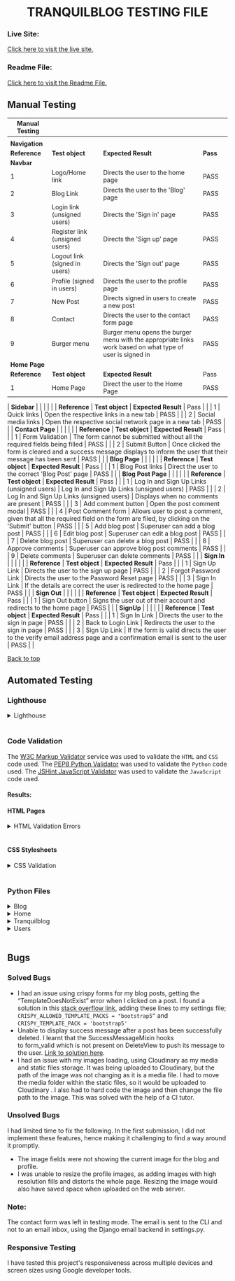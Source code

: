 <h1 align="center">TRANQUILBLOG TESTING FILE</h1>

### **Live Site:**

[Click here to visit the live site.](https://tranquilblog.herokuapp.com/)

### **Readme File:**
[Click here to visit the Readme File.](/README.md)

## **Manual Testing**
 
| Manual Testing                        |                                                           |                                                                                                                                                                                           |      |   |
|---------------------------------------|-----------------------------------------------------------|-------------------------------------------------------------------------------------------------------------------------------------------------------------------------------------------|------|---|
|                                       |                                                           |                                                                                                                                                                                           |      |   |
| **Navigation**                            |                                                           |                                                                                                                                                                                           |      |   |
| **Reference**                             | **Test object**                                               | **Expected Result**                                                                                                                                                                           | **Pass** |   |
| **Navbar**                                |                                                           |                                                                                                                                                                                           |      |   |
|                                     1 | Logo/Home link                                      | Directs the user to the home page                                                                                                                                                         | PASS |   |
|                                     2 | Blog Link                                          | Directs the user to the 'Blog' page                                                                                                                             | PASS |   |
|                                     3 | Login link (unsigned users)                             | Directs the 'Sign in' page                                                                                                                                                                | PASS |   |
|                                     4 | Register link (unsigned users)                             | Directs the 'Sign up' page                                                                                                                                                                | PASS |   |
|                                    5 | Logout link (signed in users)                           | Directs the 'Sign out' page                                                                                                                                                               | PASS |   |
|                                    6 | Profile (signed in users)                              | Directs the user to the profile page                                                                                                                                                      | PASS |   |
|                                    7 | New Post                        | Directs signed in users to create a new post                                                                                                                                        | PASS |   |
|                                    8 | Contact                                                   | Directs the user to the contact form page                                                                                                                                              | PASS |   |
|                                    9 | Burger menu                                               | Burger menu opens the burger menu with the appropriate links work based on what type of user is signed in                                                                                 | PASS |   | 
 **Home Page**                             |                                                           |                                                                                                                                                                                           |      |   |
| **Reference**                             | **Test object**                                               | **Expected Result**                                                                                                                                                                           | Pass |   |
| 1                                     | Home Page                               | Direct the user to the Home Page                                                                                                      | PASS |   |
| 
 **Sidebar**                             |                                                           |                                                                                                                                                                                           |      |   |
| **Reference**                             | **Test object**                                               | **Expected Result**                                                                                                                                                                           | Pass |   |
| 1                                     | Quick links                               | Open the respective links in a new tab                                                                                                       | PASS |   |
| 2                                     | Social media links                               | Open the respective social network page in a new tab                                                                                                      | PASS |   |
| 
**Contact Page**                          |                                                           |                                                                                                                                                                                           |      |   |
| **Reference**                             | **Test object**                                               | **Expected Result**                                                                                                                                                                           | Pass |   |
| 1                                     | Form Validation                                           | The form cannot be submitted without all the required fields being filled                                                                                                                 | PASS |   |
|                                     2 | Submit Button                                             | Once clicked the form is cleared and a success message displays to inform the user that their message has been sent                                                                       | PASS |   |
| **Blog Page**                             |                                                           |                                                                                                                                                                                           |      |   |
| **Reference**                             | **Test object**                                               | **Expected Result**                                                                                                                                                                           | Pass |   |
|                                     1 | Blog Post links                                           | Direct the user to the correct 'Blog Post' page                                                                                                                                           | PASS |   |
| **Blog Post Page**                        |                                                           |                                                                                                                                                                                           |      |   |
| **Reference**                             | **Test object**                                               | **Expected Result**                                                                                                                                                                           | Pass |   |
|                                     1 | Log In and Sign Up Links (unsigned users)                 | Log In and Sign Up Links (unsigned users)                                                                                                                                                 | PASS |   |
|                                     2 | Log In and Sign Up Links (unsigned users)                 | Displays when no comments are present                                                                                                                                                     | PASS |   |
|                                     3 | Add comment button                                        | Open the post comment modal                                                                                                                                                               | PASS |   |
|                                     4 | Post Comment form                                         | Allows user to post a comment, given that all the required field on the form are filed, by clicking on the 'Submit' button                                                                | PASS |   |
|                                     5 | Add blog post                                             | Superuser can add a blog post                                                                                                                                                             | PASS |   |
|                                     6 | Edit blog post                                            | Superuser can edit a blog post                                                                                                                                                            | PASS |   |
|                                     7 | Delete blog post                                          | Superuser can delete a blog post                                                                                                                                                          | PASS |   |
|                                     8 | Approve comments                                          | Superuser can approve blog post comments                                                                                                                                                  | PASS |   |
|                                     9 | Delete comments                                           | Superuser can delete comments                                                                                                                                                             | PASS |   |
| **Sign In**                               |                                                           |                                                                                                                                                                                           |      |   |
| **Reference**                             | **Test object**                                               | **Expected Result**                                                                                                                                                                           | Pass |   |
|                                     1 | Sign Up Link                                              | Directs the user to the sign up page                                                                                                                                                      | PASS |   |
|                                     2 | Forgot Password Link                                      | Directs the user to the Password Reset page                                                                                                                                               | PASS |   |
|                                     3 | Sign In Link                                              | If the details are correct the user is redirected to the home page                                                                                                                        | PASS |   |
| **Sign Out**                              |                                                           |                                                                                                                                                                                           |      |   |
| **Reference**                             | **Test object**                                               | **Expected Result**                                                                                                                                                                           | Pass |   |
| 1                                     | Sign Out button                                           | Signs the user out of their account and redirects to the home page                                                                                                                        | PASS |   |
| **SignUp**                               |                                                           |                                                                                                                                                                                           |      |   |
| **Reference**                             | **Test object**                                               | **Expected Result**                                                                                                                                                                           | Pass |   |
|                                     1 | Sign In Link                                              | Directs the user to the sign in page                                                                                                                                                      | PASS |   |
|                                     2 | Back to Login Link                                        | Redirects the user to the sign in page                                                                                                                                                    | PASS |   |
|                                     3 | Sign Up Link                                              | If the form is valid directs the user to the verify email address page and a confirmation email is sent to the user                                                                       | PASS |   |



[Back to top](#)

## **Automated Testing**

### **Lighthouse**
<details>
<summary>Lighthouse</summary>

![Lighthouse Results](static/media/readme-images/lighthouse.png)

</details><br>

### **Code Validation**
The [W3C Markup Validator](https://validator.w3.org/ "Link to W3C Markup Validator Site") service was used to validate the `HTML` and `CSS` code used. The [PEP8 Python Validator](http://pep8online.com/ "Link to the PEP8 Python Validator Site") was used to validate the `Python` code used. The [JSHint JavaScript Validator](https://jshint.com/ "Link to the JSHint JavaScript Validator Site") was used to validate the `JavaScript` code used.

#### **Results:**

#### **HTML Pages**
<details>
<summary>HTML Validation Errors</summary>

![Errors returned](static/media/readme-images/html-errors.png)

<summary>HTML Validation</summary>

![Validation Results](static/media/readme-images/html-validation.png)

</details><br>

#### **CSS Stylesheets**
<details>

<summary>CSS Validation</summary>

![CSS Validation](static/media/readme-images/css-validation.png)

</details><br>

### **Python Files**
<details>

<summary>Blog</summary>

admin.py
![blog-admin.py](static/media/readme-images/blog-admin.png)

forms.py
![blog-forms.py](static/media/readme-images/blog-forms.png)

models.py
![blog-models.py](static/media/readme-images/blog-models.png)

urls.py
![blog-urls.py](static/media/readme-images/blog-urls.png)

views.py
![blog-views.py](static/media/readme-images/blog-views.png)

</details>

<details>
<summary>Home</summary>

forms.py
![home-forms.py](static/media/readme-images/home-forms.png)

urls.py
![home-urls.py](static/media/readme-images/home-urls.png)

views.py
![home-views.py](static/media/readme-images/home-views.png)

</details>

<details>
<summary>Tranquilblog</summary>

urls.py
![home-urls.py](static/media/readme-images/tranquilblog-urls.png)

</details>

<details>

<summary>Users</summary>

forms.py
![users-forms.py](static/media/readme-images/users-forms.png)

models.py
![users-models.py](static/media/readme-images/users-models.png)

signals.py
![signals-urls.py](static/media/readme-images/signals.png)

views.py
![users-views.py](static/media/readme-images/users-views.png)

</details><br>

## **Bugs**
### **Solved Bugs**
* I had an issue using crispy forms for my blog posts, getting the “TemplateDoesNotExist” error when I clicked on a post. I found a solution in this [stack overflow link](https://stackoverflow.com/questions/24822509/success-message-in-deleteview-not-shown),  adding these lines to my settings file; 
    `CRISPY_ALLOWED_TEMPLATE_PACKS = "bootstrap5”` and
    `CRISPY_TEMPLATE_PACK = 'bootstrap5'`
* Unable to display success message after a post has been successfully deleted. I learnt that the SuccessMessageMixin hooks to form_valid which is not present on DeleteView to push its message to the user. [Link to solution here](https://stackoverflow.com/questions/24822509/success-message-in-deleteview-not-shown). 
* I had an issue with my images loading, using Cloudinary as my media and static files storage. It was being uploaded to Cloudinary, but the path of the image was not changing as it is a media file. I had to move the media folder within the static files, so it would be uploaded to Cloudinary . I also had to hard code the image and then change the file path to the image. This was solved with the help of a CI tutor. 

### **Unsolved Bugs**
I had limited time to fix the following. In the first submission, I did not implement these features, hence making it challenging to find a way around it promptly. 
* The image fields were not showing the current image for the blog and profile. 
* I was unable to resize the profile images, as adding images with high resolution fills and distorts the whole page. Resizing the image would also have saved space when uploaded on the web server. <br>

### **Note:**
The contact form was left in testing mode. The email is sent to the CLI and not to an email inbox, using the Django email backend in settings.py. 


### **Responsive Testing**
I have tested this project's responsiveness across multiple devices and screen sizes using Google developer tools.<br>





